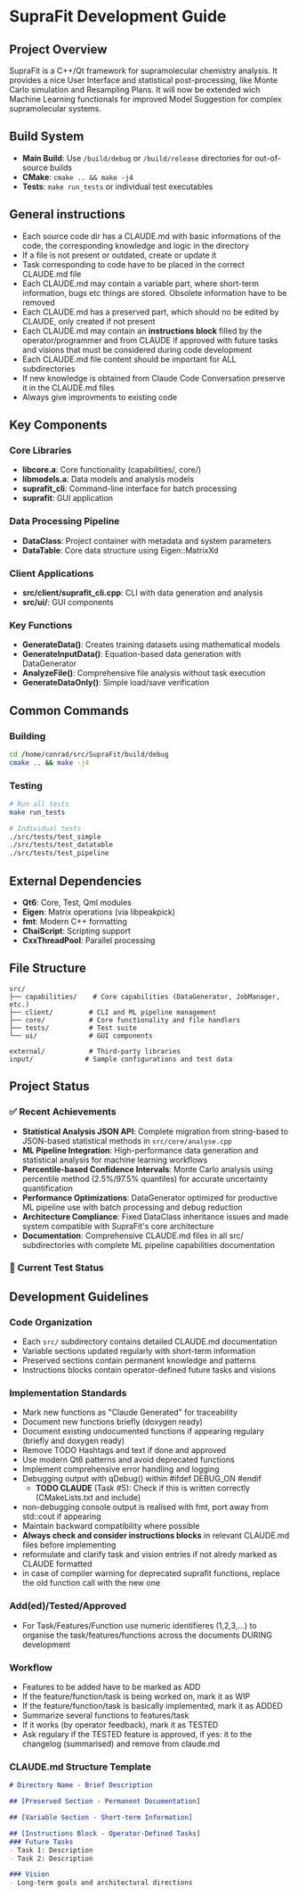 # SupraFit Development Guide

## Project Overview
SupraFit is a C++/Qt framework for supramolecular chemistry analysis. It provides a nice User Interface and statistical post-processing, like Monte Carlo simulation and Resampling Plans. It will now be extended wich Machine Learning functionals for improved Model Suggestion for complex supramolecular systems. 

## Build System
- **Main Build**: Use `/build/debug` or `/build/release` directories for out-of-source builds
- **CMake**: `cmake .. && make -j4`
- **Tests**: `make run_tests` or individual test executables

## General instructions

- Each source code dir has a CLAUDE.md with basic informations of the code, the corresponding knowledge and logic in the directory 
- If a file is not present or outdated, create or update it
- Task corresponding to code have to be placed in the correct CLAUDE.md file
- Each CLAUDE.md may contain a variable part, where short-term information, bugs etc things are stored. Obsolete information have to be removed
- Each CLAUDE.md has a preserved part, which should no be edited by CLAUDE, only created if not present
- Each CLAUDE.md may contain an **instructions block** filled by the operator/programmer and from CLAUDE if approved with future tasks and visions that must be considered during code development
- Each CLAUDE.md file content should be important for ALL subdirectories
- If new knowledge is obtained from Claude Code Conversation preserve it in the CLAUDE.md files
- Always give improvments to existing code
## Key Components

### Core Libraries
- **libcore.a**: Core functionality (capabilities/, core/)
- **libmodels.a**: Data models and analysis models
- **suprafit_cli**: Command-line interface for batch processing
- **suprafit**: GUI application

### Data Processing Pipeline
- **DataClass**: Project container with metadata and system parameters
- **DataTable**: Core data structure using Eigen::MatrixXd

### Client Applications
- **src/client/suprafit_cli.cpp**: CLI with data generation and analysis
- **src/ui/**: GUI components


### Key Functions
- **GenerateData()**: Creates training datasets using mathematical models
- **GenerateInputData()**: Equation-based data generation with DataGenerator
- **AnalyzeFile()**: Comprehensive file analysis without task execution
- **GenerateDataOnly()**: Simple load/save verification

## Common Commands

### Building
```bash
cd /home/conrad/src/SupraFit/build/debug
cmake .. && make -j4
```

### Testing
```bash
# Run all tests
make run_tests

# Individual tests
./src/tests/test_simple
./src/tests/test_datatable
./src/tests/test_pipeline
```

## External Dependencies
- **Qt6**: Core, Test, Qml modules
- **Eigen**: Matrix operations (via libpeakpick)
- **fmt**: Modern C++ formatting
- **ChaiScript**: Scripting support
- **CxxThreadPool**: Parallel processing

## File Structure
```
src/
├── capabilities/    # Core capabilities (DataGenerator, JobManager, etc.)
├── client/         # CLI and ML pipeline management
├── core/           # Core functionality and file handlers
├── tests/          # Test suite
└── ui/             # GUI components

external/           # Third-party libraries
input/             # Sample configurations and test data
```

## Project Status

### ✅ Recent Achievements
- **Statistical Analysis JSON API**: Complete migration from string-based to JSON-based statistical methods in `src/core/analyse.cpp`
- **ML Pipeline Integration**: High-performance data generation and statistical analysis for machine learning workflows
- **Percentile-based Confidence Intervals**: Monte Carlo analysis using percentile method (2.5%/97.5% quantiles) for accurate uncertainty quantification
- **Performance Optimizations**: DataGenerator optimized for productive ML pipeline use with batch processing and debug reduction
- **Architecture Compliance**: Fixed DataClass inheritance issues and made system compatible with SupraFit's core architecture
- **Documentation**: Comprehensive CLAUDE.md files in all src/ subdirectories with complete ML pipeline capabilities documentation

### 🧪 Current Test Status

## Development Guidelines

### Code Organization
- Each `src/` subdirectory contains detailed CLAUDE.md documentation
- Variable sections updated regularly with short-term information
- Preserved sections contain permanent knowledge and patterns
- Instructions blocks contain operator-defined future tasks and visions

### Implementation Standards
- Mark new functions as "Claude Generated" for traceability
- Document new functions briefly (doxygen ready)
- Document existing undocumented functions if appearing regulary (briefly and doxygen ready)
- Remove TODO Hashtags and text if done and approved
- Use modern Qt6 patterns and avoid deprecated functions
- Implement comprehensive error handling and logging 
- Debugging output with qDebug() within #ifdef DEBUG_ON #endif
  - **TODO CLAUDE** (Task #5): Check if this is written correctly (CMakeLists.txt and include) 
- non-debugging console output is realised with fmt, port away from std::cout if appearing
- Maintain backward compatibility where possible
- **Always check and consider instructions blocks** in relevant CLAUDE.md files before implementing 
- reformulate and clarify task and vision entries if not alredy marked as CLAUDE formatted
- in case of compiler warning for deprecated suprafit functions, replace the old function call with the new one

### Add(ed)/Tested/Approved
- For Task/Features/Function use numeric identifieres (1,2,3,...) to organise the task/features/functions across the documents DURING development
### Workflow
- Features to be added have to be marked as ADD
- If the feature/function/task is being worked on, mark it as WIP
- If the feature/function/task is basically implemented, mark it as ADDED
- Summarize several functions to features/task
- If it works (by operator feedback), mark it as TESTED 
- Ask regulary if the TESTED feature is approved, if yes: it to the changelog (summarised) and remove from claude.md  

### CLAUDE.md Structure Template
```markdown
# Directory Name - Brief Description

## [Preserved Section - Permanent Documentation]

## [Variable Section - Short-term Information]

## [Instructions Block - Operator-Defined Tasks]
### Future Tasks
- Task 1: Description
- Task 2: Description

### Vision
- Long-term goals and architectural directions
```